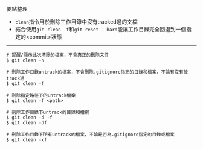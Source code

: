 要點整理
- `clean`指令用於刪除工作目錄中沒有tracked過的文檔
- 結合使用`git clean -f`和`git reset --hard`能讓工作目錄完全回退到一個指定的\<commit\>狀態

---

```
# 提醒/顯示此次清除的檔案，不會真正的刪除文件
$ git clean -n

# 刪除工作目錄untrack的檔案，不會刪除.gitignore指定的目錄和檔案，不論有沒有被track過
$ git clean -f

# 刪除指定路徑下的untrack檔案
$ git clean -f <path>

# 刪除工作目錄下untrack的目錄和檔案
$ git clean -d -f
$ git clean -df

# 刪除工作目錄下所有untrack的檔案，不論是否為.gitignore指定的目錄或檔案
$ git clean -xf
```
